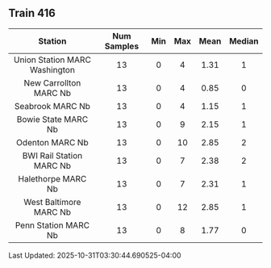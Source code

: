 ## Train 416

| Station | Num Samples | Min | Max | Mean | Median |
| :-----: | :---------: | :-: | :-: | :--: | :----: |
| Union Station MARC Washington | 13 | 0 | 4 | 1.31 | 1 |
| New Carrollton MARC Nb | 13 | 0 | 4 | 0.85 | 0 |
| Seabrook MARC Nb | 13 | 0 | 4 | 1.15 | 1 |
| Bowie State MARC Nb | 13 | 0 | 9 | 2.15 | 1 |
| Odenton MARC Nb | 13 | 0 | 10 | 2.85 | 2 |
| BWI Rail Station MARC Nb | 13 | 0 | 7 | 2.38 | 2 |
| Halethorpe MARC Nb | 13 | 0 | 7 | 2.31 | 1 |
| West Baltimore MARC Nb | 13 | 0 | 12 | 2.85 | 1 |
| Penn Station MARC Nb | 13 | 0 | 8 | 1.77 | 0 |


Last Updated: 2025-10-31T03:30:44.690525-04:00